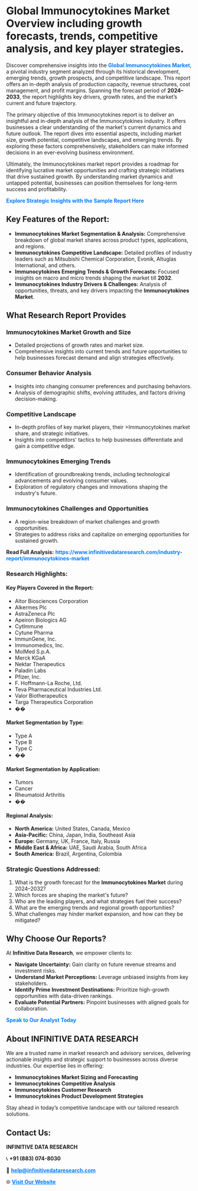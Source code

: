 <h1>Global Immunocytokines Market Overview including growth forecasts, trends, competitive analysis, and key player strategies.</h1>
<p>
Discover comprehensive insights into the 
<a href="https://www.infinitivedataresearch.com/industry-report/immunocytokines-market" rel="dofollow" style="color: #007BFF; text-decoration: none;"><strong>Global Immunocytokines Market</strong></a>, a pivotal industry segment analyzed through its historical development, emerging trends, growth prospects, and competitive landscape. This report offers an in-depth analysis of production capacity, revenue structures, cost management, and profit margins. Spanning the forecast period of <strong>2024–2033</strong>, the report highlights key drivers, growth rates, and the market’s current and future trajectory.
</p>
<p>
The primary objective of this Immunocytokines report is to deliver an insightful and in-depth analysis of the Immunocytokines industry. It offers businesses a clear understanding of the market's current dynamics and future outlook. The report dives into essential aspects, including market size, growth potential, competitive landscapes, and emerging trends. By exploring these factors comprehensively, stakeholders can make informed decisions in an ever-evolving business environment.
</p>
<p>
Ultimately, the Immunocytokines market report provides a roadmap for identifying lucrative market opportunities and crafting strategic initiatives that drive sustained growth. By understanding market dynamics and untapped potential, businesses can position themselves for long-term success and profitability.
</p>
<p>
<a href="https://www.infinitivedataresearch.com/request-sample/reportId=109399" style="color: #007BFF; text-decoration: none;"><strong>Explore Strategic Insights with the Sample Report Here</strong></a>
</p>

<h2>Key Features of the Report:</h2>
<ul>
<li><strong>Immunocytokines Market Segmentation & Analysis:</strong> Comprehensive breakdown of global market shares across product types, applications, and regions.</li>
<li><strong>Immunocytokines Competitive Landscape:</strong> Detailed profiles of industry leaders such as Mitsubishi Chemical Corporation, Evonik, Altuglas International, and others.</li>
<li><strong>Immunocytokines Emerging Trends & Growth Forecasts:</strong> Focused insights on macro and micro trends shaping the market till <strong>2032</strong>.</li>
<li><strong>Immunocytokines Industry Drivers & Challenges:</strong> Analysis of opportunities, threats, and key drivers impacting the <strong>Immunocytokines Market</strong>.</li>
</ul>

<h2>What Research Report Provides</h2>
<h3>Immunocytokines Market Growth and Size</h3>
<ul>
<li>Detailed projections of growth rates and market size.</li>
<li>Comprehensive insights into current trends and future opportunities to help businesses forecast demand and align strategies effectively.</li>
</ul>

<h3>Consumer Behavior Analysis</h3>
<ul>
<li>Insights into changing consumer preferences and purchasing behaviors.</li>
<li>Analysis of demographic shifts, evolving attitudes, and factors driving decision-making.</li>
</ul>

<h3>Competitive Landscape</h3>
<ul>
<li>In-depth profiles of key market players, their >Immunocytokines market share, and strategic initiatives.</li>
<li>Insights into competitors' tactics to help businesses differentiate and gain a competitive edge.</li>
</ul>

<h3>Immunocytokines Emerging Trends</h3>
<ul>
<li>Identification of groundbreaking trends, including technological advancements and evolving consumer values.</li>
<li>Exploration of regulatory changes and innovations shaping the industry's future.</li>
</ul>

<h3>Immunocytokines Challenges and Opportunities</h3>
<ul>
<li>A region-wise breakdown of market challenges and growth opportunities.</li>
<li>Strategies to address risks and capitalize on emerging opportunities for sustained growth.</li>
</ul>
<p><strong>Read Full Analysis:</strong> <a href="https://www.infinitivedataresearch.com/industry-report/immunocytokines-market" rel="dofollow" style="color: #007BFF; text-decoration: none;"><strong>https://www.infinitivedataresearch.com/industry-report/immunocytokines-market</strong></a></p>
<h3>Research Highlights:</h3>
<h4>Key Players Covered in the Report:</h4>
<ul><li>Altor Biosciences Corporation</li><li>Alkermes Plc</li><li>AstraZeneca Plc</li><li>Apeiron Biologics AG</li><li>CytImmune</li><li>Cytune Pharma</li><li>ImmunGene, Inc.</li><li>Immunomedics, Inc.</li><li>MolMed S.p.A.</li><li>Merck KGaA</li><li>Nektar Therapeutics</li><li>Paladin Labs</li><li>Pfizer, Inc.</li><li>F. Hoffmann-La Roche, Ltd.</li><li>Teva Pharmaceutical Industries Ltd.</li><li>Valor Biotherapeutics</li><li>Targa Therapeutics Corporation</li><li>��</li></ul>
<h4>Market Segmentation by Type:</h4>
<ul><li>Type A</li><li>Type B</li><li>Type C</li><li>��</li></ul>
<h4>Market Segmentation by Application:</h4>
<ul><li>Tumors</li><li>Cancer</li><li>Rheumatoid Arthritis</li><li>��</li></ul>

<h4>Regional Analysis:</h4>
<ul>
<li><strong>North America:</strong> United States, Canada, Mexico</li>
<li><strong>Asia-Pacific:</strong> China, Japan, India, Southeast Asia</li>
<li><strong>Europe:</strong> Germany, UK, France, Italy, Russia</li>
<li><strong>Middle East & Africa:</strong> UAE, Saudi Arabia, South Africa</li>
<li><strong>South America:</strong> Brazil, Argentina, Colombia</li>
</ul>

<h3>Strategic Questions Addressed:</h3>
<ol>
<li>What is the growth forecast for the <strong>Immunocytokines Market</strong> during 2024–2032?</li>
<li>Which forces are shaping the market's future?</li>
<li>Who are the leading players, and what strategies fuel their success?</li>
<li>What are the emerging trends and regional growth opportunities?</li>
<li>What challenges may hinder market expansion, and how can they be mitigated?</li>
</ol>

<h2>Why Choose Our Reports?</h2>
<p>At <strong>Infinitive Data Research</strong>, we empower clients to:</p>
<ul>
<li><strong>Navigate Uncertainty:</strong> Gain clarity on future revenue streams and investment risks.</li>
<li><strong>Understand Market Perceptions:</strong> Leverage unbiased insights from key stakeholders.</li>
<li><strong>Identify Prime Investment Destinations:</strong> Prioritize high-growth opportunities with data-driven rankings.</li>
<li><strong>Evaluate Potential Partners:</strong> Pinpoint businesses with aligned goals for collaboration.</li>
</ul>
<p><a href="https://www.infinitivedataresearch.com/industry-report/immunocytokines-market" rel="dofollow" style="color: #007BFF; text-decoration: none;"><strong>Speak to Our Analyst Today</strong></a></p>

<h2>About INFINITIVE DATA RESEARCH</h2>
<p>We are a trusted name in market research and advisory services, delivering actionable insights and strategic support to businesses across diverse industries. Our expertise lies in offering:</p>
<ul>
<li><strong>Immunocytokines Market Sizing and Forecasting</strong></li>
<li><strong>Immunocytokines Competitive Analysis</strong></li>
<li><strong>Immunocytokines Customer Research</strong></li>
<li><strong>Immunocytokines Product Development Strategies</strong></li>
</ul>
<p>Stay ahead in today’s competitive landscape with our tailored research solutions.</p>

<h2>Contact Us:</h2>
<p><strong>INFINITIVE DATA RESEARCH</strong></p>
<p>📞 <strong>+91 (883) 074-8030</strong></p>
<p>📧 <strong><a href="mailto:help@infinitivedataresearch.com" style="color: #007BFF;">help@infinitivedataresearch.com</a></strong></p>
<p>🌐 <strong><a href="https://www.infinitivedataresearch.com" rel="dofollow" style="color: #007BFF;">Visit Our Website</a></strong></p>